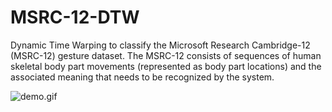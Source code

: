 # MSRC-12-DTW
Dynamic Time Warping to classify the Microsoft Research Cambridge-12 (MSRC-12) gesture dataset. The MSRC-12 consists of sequences of human skeletal body part movements (represented as body part locations) and the associated meaning that needs to be recognized by the system.

![demo.gif](https://github.com/juanlao7/MSRC-12-DTW/blob/master/demo.gif?raw=true)
